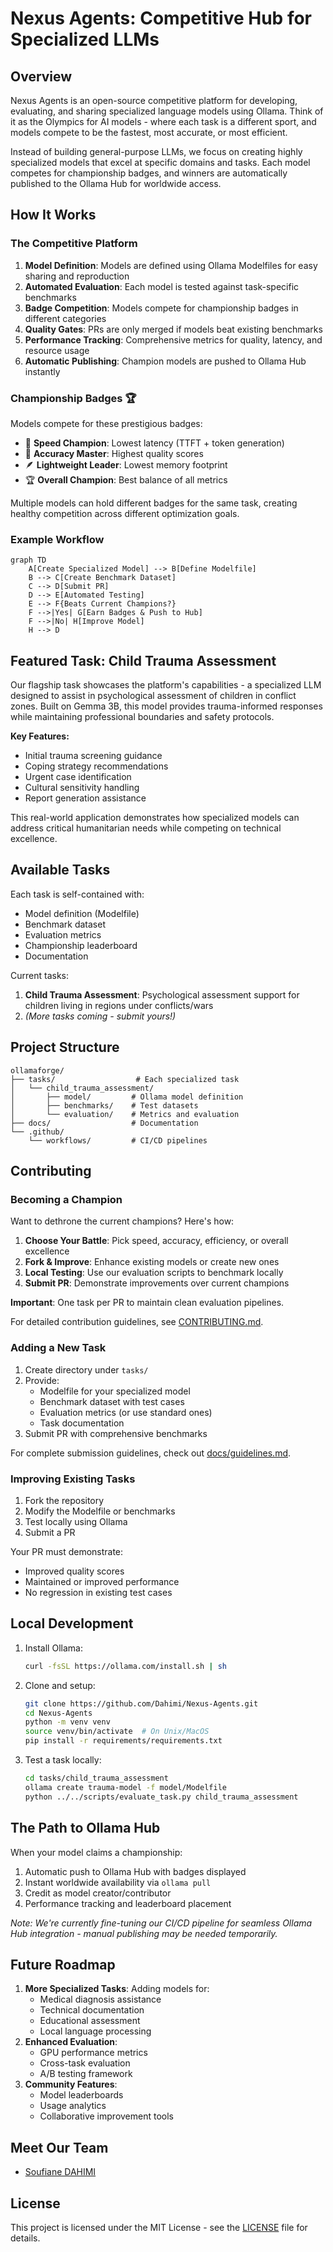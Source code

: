 

# **Nexus Agents: Competitive Hub for Specialized LLMs**

## **Overview**
Nexus Agents is an open-source competitive platform for developing, evaluating, and sharing specialized language models using Ollama. Think of it as the Olympics for AI models - where each task is a different sport, and models compete to be the fastest, most accurate, or most efficient.

Instead of building general-purpose LLMs, we focus on creating highly specialized models that excel at specific domains and tasks. Each model competes for championship badges, and winners are automatically published to the Ollama Hub for worldwide access.

## **How It Works**

### The Competitive Platform
1. **Model Definition**: Models are defined using Ollama Modelfiles for easy sharing and reproduction
2. **Automated Evaluation**: Each model is tested against task-specific benchmarks
3. **Badge Competition**: Models compete for championship badges in different categories
4. **Quality Gates**: PRs are only merged if models beat existing benchmarks
5. **Performance Tracking**: Comprehensive metrics for quality, latency, and resource usage
6. **Automatic Publishing**: Champion models are pushed to Ollama Hub instantly

### Championship Badges 🏆
Models compete for these prestigious badges:
- 🚀 **Speed Champion**: Lowest latency (TTFT + token generation)
- 🎯 **Accuracy Master**: Highest quality scores  
- 🪶 **Lightweight Leader**: Lowest memory footprint
- 🏆 **Overall Champion**: Best balance of all metrics

Multiple models can hold different badges for the same task, creating healthy competition across different optimization goals.

### Example Workflow
```mermaid
graph TD
    A[Create Specialized Model] --> B[Define Modelfile]
    B --> C[Create Benchmark Dataset]
    C --> D[Submit PR]
    D --> E[Automated Testing]
    E --> F{Beats Current Champions?}
    F -->|Yes| G[Earn Badges & Push to Hub]
    F -->|No| H[Improve Model]
    H --> D
```

## **Featured Task: Child Trauma Assessment**
Our flagship task showcases the platform's capabilities - a specialized LLM designed to assist in psychological assessment of children in conflict zones. Built on Gemma 3B, this model provides trauma-informed responses while maintaining professional boundaries and safety protocols.

**Key Features:**
- Initial trauma screening guidance
- Coping strategy recommendations  
- Urgent case identification
- Cultural sensitivity handling
- Report generation assistance

This real-world application demonstrates how specialized models can address critical humanitarian needs while competing on technical excellence.

## **Available Tasks**
Each task is self-contained with:
- Model definition (Modelfile)
- Benchmark dataset
- Evaluation metrics
- Championship leaderboard
- Documentation

Current tasks:
1. **Child Trauma Assessment**: Psychological assessment support for children living in regions under conflicts/wars
2. *(More tasks coming - submit yours!)*

## **Project Structure**
```
ollamaforge/
├── tasks/                  # Each specialized task
│   └── child_trauma_assessment/
│       ├── model/         # Ollama model definition
│       ├── benchmarks/    # Test datasets
│       └── evaluation/    # Metrics and evaluation
├── docs/                  # Documentation
└── .github/
    └── workflows/         # CI/CD pipelines
```

## **Contributing**

### Becoming a Champion
Want to dethrone the current champions? Here's how:

1. **Choose Your Battle**: Pick speed, accuracy, efficiency, or overall excellence
2. **Fork & Improve**: Enhance existing models or create new ones
3. **Local Testing**: Use our evaluation scripts to benchmark locally
4. **Submit PR**: Demonstrate improvements over current champions

**Important**: One task per PR to maintain clean evaluation pipelines.

For detailed contribution guidelines, see [CONTRIBUTING.md](docs/CONTRIBUTING.md).

### Adding a New Task
1. Create directory under `tasks/`
2. Provide:
   - Modelfile for your specialized model
   - Benchmark dataset with test cases
   - Evaluation metrics (or use standard ones)
   - Task documentation
3. Submit PR with comprehensive benchmarks

For complete submission guidelines, check out [docs/guidelines.md](docs/guidelines.md).

### Improving Existing Tasks
1. Fork the repository
2. Modify the Modelfile or benchmarks
3. Test locally using Ollama
4. Submit a PR

Your PR must demonstrate:
- Improved quality scores
- Maintained or improved performance
- No regression in existing test cases

## **Local Development**

1. Install Ollama:
   ```bash
   curl -fsSL https://ollama.com/install.sh | sh
   ```

2. Clone and setup:
   ```bash
   git clone https://github.com/Dahimi/Nexus-Agents.git
   cd Nexus-Agents
   python -m venv venv
   source venv/bin/activate  # On Unix/MacOS
   pip install -r requirements/requirements.txt
   ```

3. Test a task locally:
   ```bash
   cd tasks/child_trauma_assessment
   ollama create trauma-model -f model/Modelfile
   python ../../scripts/evaluate_task.py child_trauma_assessment
   ```

## **The Path to Ollama Hub**
When your model claims a championship:
1. Automatic push to Ollama Hub with badges displayed
2. Instant worldwide availability via `ollama pull`
3. Credit as model creator/contributor
4. Performance tracking and leaderboard placement

*Note: We're currently fine-tuning our CI/CD pipeline for seamless Ollama Hub integration - manual publishing may be needed temporarily.*

## **Future Roadmap**
1. **More Specialized Tasks**: Adding models for:
   - Medical diagnosis assistance
   - Technical documentation
   - Educational assessment
   - Local language processing
2. **Enhanced Evaluation**: 
   - GPU performance metrics
   - Cross-task evaluation
   - A/B testing framework
3. **Community Features**:
   - Model leaderboards
   - Usage analytics
   - Collaborative improvement tools

## **Meet Our Team**
- [Soufiane DAHIMI](https://www.linkedin.com/in/soufiane-dahimi/)

## **License**
This project is licensed under the MIT License - see the [LICENSE](LICENSE) file for details.


